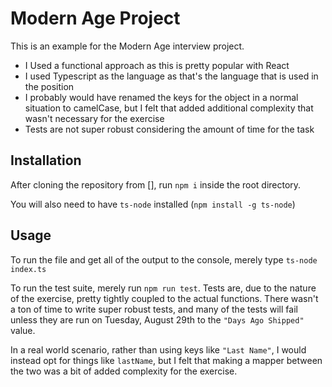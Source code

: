 # Modern Age Project

This is an example for the Modern Age interview project.

- I Used a functional approach as this is pretty popular with React
- I used Typescript as the language as that's the language that is used in the position
- I probably would have renamed the keys for the object in a normal situation to camelCase, but I felt that added additional complexity that wasn't necessary for the exercise
- Tests are not super robust considering the amount of time for the task

## Installation

After cloning the repository from [], run `npm i` inside the root directory.

You will also need to have `ts-node` installed (`npm install -g ts-node`)

## Usage

To run the file and get all of the output to the console, merely type `ts-node index.ts`

To run the test suite, merely run `npm run test`. Tests are, due to the nature of the exercise, pretty tightly coupled to the actual functions. There wasn't a ton of time to write super robust tests, and many of the tests will fail unless they are run on Tuesday, August 29th to the `"Days Ago Shipped"` value.

In a real world scenario, rather than using keys like `"Last Name"`, I would instead opt for things like `lastName`, but I felt that making a mapper between the two was a bit of added complexity for the exercise.

